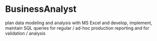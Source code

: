 # BusinessAnalyst
plan data modeling and analysis with MS Excel and develop, implement, maintain SQL queries for regular / ad-hoc production reporting and for validation / analysis
